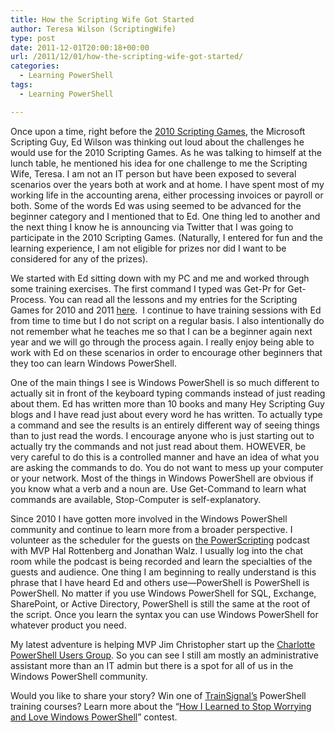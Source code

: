 ```yaml
---
title: How the Scripting Wife Got Started
author: Teresa Wilson (ScriptingWife)
type: post
date: 2011-12-01T20:00:18+00:00
url: /2011/12/01/how-the-scripting-wife-got-started/
categories:
  - Learning PowerShell
tags:
  - Learning PowerShell

---
```

Once upon a time, right before the [2010 Scripting Games][1], the Microsoft Scripting Guy, Ed Wilson was thinking out loud about the challenges he would use for the 2010 Scripting Games. As he was talking to himself at the lunch table, he mentioned his idea for one challenge to me the Scripting Wife, Teresa. I am not an IT person but have been exposed to several scenarios over the years both at work and at home. I have spent most of my working life in the accounting arena, either processing invoices or payroll or both. Some of the words Ed was using seemed to be advanced for the beginner category and I mentioned that to Ed. One thing led to another and the next thing I know he is announcing via Twitter that I was going to participate in the 2010 Scripting Games. (Naturally, I entered for fun and the learning experience, I am not eligible for prizes nor did I want to be considered for any of the prizes).

We started with Ed sitting down with my PC and me and worked through some training exercises. The first command I typed was Get-Pr <tab> for Get-Process. You can read all the lessons and my entries for the Scripting Games for 2010 and 2011 [here][2].  I continue to have training sessions with Ed from time to time but I do not script on a regular basis. I also intentionally do not remember what he teaches me so that I can be a beginner again next year and we will go through the process again. I really enjoy being able to work with Ed on these scenarios in order to encourage other beginners that they too can learn Windows PowerShell.

One of the main things I see is Windows PowerShell is so much different to actually sit in front of the keyboard typing commands instead of just reading about them. Ed has written more than 10 books and many Hey Scripting Guy blogs and I have read just about every word he has written. To actually type a command and see the results is an entirely different way of seeing things than to just read the words. I encourage anyone who is just starting out to actually try the commands and not just read about them. HOWEVER, be very careful to do this is a controlled manner and have an idea of what you are asking the commands to do. You do not want to mess up your computer or your network. Most of the things in Windows PowerShell are obvious if you know what a verb and a noun are. Use Get-Command to learn what commands are available, Stop-Computer is self-explanatory.

Since 2010 I have gotten more involved in the Windows PowerShell community and continue to learn more from a broader perspective. I volunteer as the scheduler for the guests on [the PowerScripting][3] podcast with MVP Hal Rottenberg and Jonathan Walz. I usually log into the chat room while the podcast is being recorded and learn the specialties of the guests and audience. One thing I am beginning to really understand is this phrase that I have heard Ed and others use—PowerShell is PowerShell is PowerShell. No matter if you use Windows PowerShell for SQL, Exchange, SharePoint, or Active Directory, PowerShell is still the same at the root of the script. Once you learn the syntax you can use Windows PowerShell for whatever product you need.

My latest adventure is helping MVP Jim Christopher start up the [Charlotte PowerShell Users Group][4]. So you can see I still am mostly an administrative assistant more than an IT admin but there is a spot for all of us in the Windows PowerShell community.

Would you like to share your story? Win one of [TrainSignal&#8217;s][5] PowerShell training courses? Learn more about the “[How I Learned to Stop Worrying and Love Windows PowerShell][6]” contest.

[1]: http://blogs.technet.com/b/heyscriptingguy/archive/2010/04/26/2010-scripting-games-all-links-on-one-page.aspx
[2]: http://blogs.technet.com/b/heyscriptingguy/archive/tags/windows+powershell/scripting+wife/
[3]: http://powerscripting.wordpress.com/
[4]: http://powershellgroup.org/node/213
[5]: http://www.trainsignal.com/default.aspx
[6]: /2011/11/29/call-for-writers-share-your-experiences-and-help-new-users/